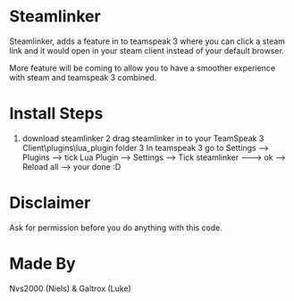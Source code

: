 # Steamlinker
Steamlinker, adds a feature in to teamspeak 3 where you can click a steam link and it would open in your steam client instead of your default browser.

More feature will be coming to allow you to have a smoother experience with steam and teamspeak 3 combined.

# Install Steps

1. download steamlinker
2 drag steamlinker in to your TeamSpeak 3 Client\plugins\lua_plugin folder
3 In teamspeak 3 go to Settings --> Plugins --> tick Lua Plugin --> Settings --> Tick steamlinker ---> ok --> Reload all --> your done :D


# Disclaimer
Ask for permission before you do anything with this code.


# Made By
Nvs2000 (Niels) & Galtrox (Luke)
